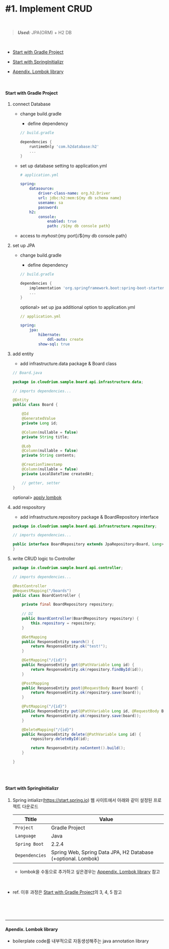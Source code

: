 # #1. Implement CRUD

<br/>

> **_Used:_**  JPA(ORM) + H2 DB

<br/>

* [Start with Gradle Project](#start-with-gradle-project)
* [Start with SpringInitializr](#start-with-springInitializr)

* [Apendix. Lombok library](#appendix._lombok_library)
  
<br/>

#### Start with Gradle Project

1) connect Database        
    - change build.gradle        
        - define dependency  
        
        ```gradle
        // build.gradle
        
        dependencies {
            runtimeOnly 'com.h2database:h2'
            ...
        }
        ```    
        
    -  set up database setting to application.yml
        ```yaml
       # application.yml
       
        spring:
            datasource:
                driver-class-name: org.h2.Driver
                url: jdbc:h2:mem:${my db schema name} 
                usename: sa
                password:
            h2:
                console:
                    enabled: true
                    path: /${my db console path}
        ```

    - access to ${my host}:${my port}/${my db console path}
    
2) set up JPA
    - change build.gradle
        - define dependency  
        ```gradle
        // build.gradle
        
        dependencies {
            implementation 'org.springframework.boot:spring-boot-starter-data-jpa'
            ...
        }
        ```

        optional> set up jpa additional option to application.yml
        ```yaml
        // application.yml      
  
        spring:
            jpa:
                hibernate:
                    ddl-auto: create
                show-sql: true
        ```
        
3) add entity
    - add infrastructure.data package & Board class
    ```java
   // Board.java
   
    package io.cloudrium.sample.board.api.infrastructure.data;
    
   // imports dependencies...
    
    @Entity
    public class Board {
    
        @Id
        @GeneratedValue
        private Long id;
    
        @Column(nullable = false)
        private String title;
    
        @Lob
        @Column(nullable = false)
        private String contents;
    
        @CreationTimestamp
        @Column(nullable = false)
        private LocalDateTime createdAt;
    
        // getter, setter
    }   
    ```
   
   optional> [apply lombok](#appendix._lombok_library)
          
   
4) add respository
    - add infrastructure.repository package & BoardRepository interface
    ```java
    package io.cloudrium.sample.board.api.infrastructure.repository;
    
    // imports dependencies...
    
    public interface BoardRepository extends JpaRepository<Board, Long> {
    }
    ```
   
5) write CRUD logic to Controller
    ```java
    package io.cloudrium.sample.board.api.controller;
    
    // imports dependencies...
    
    @RestController
    @RequestMapping("/boards")
    public class BoardController {
    
        private final BoardRepository repository;
        
        // DI
        public BoardController(BoardRepository repository) {
            this.repository = repository;
        }
    
        @GetMapping
        public ResponseEntity search() {
            return ResponseEntity.ok("test!");
        }
    
        @GetMapping("/{id}")
        public ResponseEntity get(@PathVariable Long id) {
            return ResponseEntity.ok(repository.findById(id));
        }
    
        @PostMapping
        public ResponseEntity post(@RequestBody Board board) {
            return ResponseEntity.ok(repository.save(board));
        }
    
        @PutMapping("/{id}")
        public ResponseEntity put(@PathVariable Long id, @RequestBody Board board) {
            return ResponseEntity.ok(repository.save(board));
        }
    
        @DeleteMapping("/{id}")
        public ResponseEntity delete(@PathVariable Long id) {
            repository.deleteById(id);
    
            return ResponseEntity.noContent().build();
        }
    
    }
    ```   
   
<br/>
<br/>

#### Start with SpringInitializr
1) Spring intializr(https://start.spring.io) 웹 사이트에서 아래와 같이 설정된 프로젝트 다운로드
    
    | Ttitle  | Value |
    |------|---|
    | `Project`  | Gradle Project |
    | `Language` | Java | 
    | `Spring Boot` | 2.2.4 | 
    | `Dependencies` | Spring Web, Spring Data JPA, H2 Database (+optional. Lombok) | 

    - lombok을 수동으로 추가하고 싶은경우는 [Appendix. Lombok library](#appendix._lombok_library) 참고        
<br/>

* ref. 이후 과정은 [Start with Gradle Project](#start-with-gradle-project)의 3, 4, 5 참고
<br/>
<br/>
<br/>

---

#### Apendix. Lombok library
- boilerplate code를 내부적으로 자동생성해주는 java annotation library
